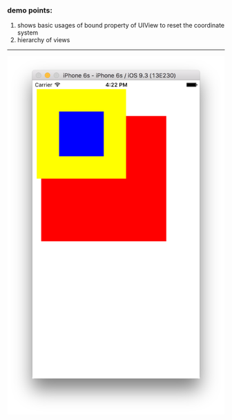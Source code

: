 ### demo points:
1. shows basic usages of bound property of UIView to reset the coordinate system
2. hierarchy of views

---

![sc](capScreen.png)
